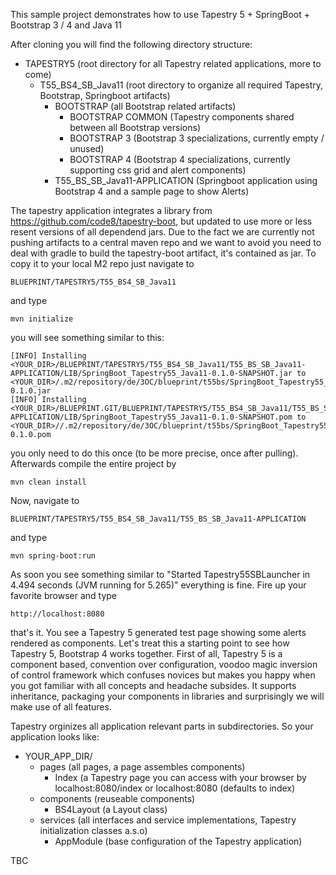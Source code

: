 This sample project demonstrates how to use Tapestry 5 + SpringBoot + Bootstrap 3 / 4 and Java 11

After cloning you will find the following directory structure:

- TAPESTRY5 (root directory for all Tapestry related applications, more to come)
  - T55_BS4_SB_Java11 (root directory to organize all required Tapestry, Bootstrap, Springboot artifacts)
    - BOOTSTRAP (all Bootstrap related artifacts)
      - BOOTSTRAP COMMON (Tapestry components shared between all Bootstrap versions)
      - BOOTSTRAP 3 (Bootstrap 3 specializations, currently empty / unused)
      - BOOTSTRAP 4 (Bootstrap 4 specializations, currently supporting css grid and alert components)
    - T55_BS_SB_Java11-APPLICATION (Springboot application using Bootstrap 4 and a sample page to show Alerts)
    
The tapestry application integrates a library from https://github.com/code8/tapestry-boot, but updated to use more or less resent versions of all dependend jars. Due to the fact we are currently not pushing artifacts to a central maven repo and we want to avoid you need to deal with gradle to build the tapestry-boot artifact, it's contained as jar. To copy it to your local M2 repo just navigate to
```
BLUEPRINT/TAPESTRY5/T55_BS4_SB_Java11
```
and type
```
mvn initialize
```
you will see something similar to this:
```
[INFO] Installing <YOUR_DIR>/BLUEPRINT/TAPESTRY5/T55_BS4_SB_Java11/T55_BS_SB_Java11-APPLICATION/LIB/SpringBoot_Tapestry55_Java11-0.1.0-SNAPSHOT.jar to <YOUR_DIR>/.m2/repository/de/3OC/blueprint/t55bs/SpringBoot_Tapestry55_Java11/0.1.0/SpringBoot_Tapestry55_Java11-0.1.0.jar
[INFO] Installing <YOUR_DIR>/BLUEPRINT.GIT/BLUEPRINT/TAPESTRY5/T55_BS4_SB_Java11/T55_BS_SB_Java11-APPLICATION/LIB/SpringBoot_Tapestry55_Java11-0.1.0-SNAPSHOT.pom to <YOUR_DIR>//.m2/repository/de/3OC/blueprint/t55bs/SpringBoot_Tapestry55_Java11/0.1.0/SpringBoot_Tapestry55_Java11-0.1.0.pom
```
you only need to do this once (to be more precise, once after pulling). Afterwards compile the entire project by
```
mvn clean install
```
Now, navigate to
```
BLUEPRINT/TAPESTRY5/T55_BS4_SB_Java11/T55_BS_SB_Java11-APPLICATION
```
and type 
```
mvn spring-boot:run
```
As soon you see something similar to "Started Tapestry55SBLauncher in 4.494 seconds (JVM running for 5.265)" everything is fine. Fire up your favorite browser and type
```
http://localhost:8080
```
that's it. You see a Tapestry 5 generated test page showing some alerts rendered as components. Let's treat this a starting point to see how Tapestry 5, Bootstrap 4 works together. 
First of all, Tapestry 5 is a component based, convention over configuration, voodoo magic inversion of control framework which confuses novices but makes you happy when you got familiar with all concepts and headache subsides. It supports inheritance, packaging your components in libraries and surprisingly we will make use of all features. 

Tapestry orginizes all application relevant parts in subdirectories. So your application looks like:
- YOUR_APP_DIR/
  - pages (all pages, a page assembles components)
    - Index (a Tapestry page you can access with your browser by localhost:8080/index or localhost:8080 (defaults to index)
  - components (reuseable components)
    - BS4Layout (a Layout class)
  - services (all interfaces and service implementations, Tapestry initialization classes a.s.o)
    - AppModule (base configuration of the Tapestry application)
  
TBC
